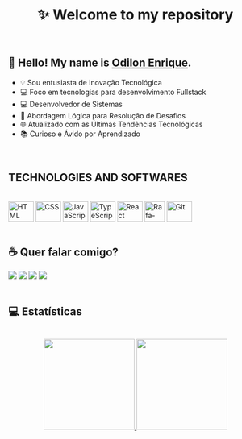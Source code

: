 <h1 align="center">✨ Welcome to my repository</h1>

<br>

## :wave: Hello! My name is <a href="https://www.linkedin.com/in/odilon-enrique/">Odilon Enrique</a>.
 - 💡 Sou entusiasta de Inovação Tecnológica
 - 💻 Foco em tecnologias para desenvolvimento Fullstack
 - 💻 Desenvolvedor de Sistemas
 - 🧠 Abordagem Lógica para Resolução de Desafios
 - 🌐 Atualizado com as Últimas Tendências Tecnológicas
 - 📚 Curioso e Ávido por Aprendizado
<br>

## TECHNOLOGIES AND SOFTWARES

<div style="display: inline_block"><br>
  <img align="center" alt="HTML" title="HTML" height="40" width="50" src="https://cdn.jsdelivr.net/gh/devicons/devicon/icons/html5/html5-original.svg">
  <img align="center" alt="CSS" title="CSS" height="40" width="50" src="https://cdn.jsdelivr.net/gh/devicons/devicon/icons/css3/css3-original.svg">
  <img align="center" alt="JavaScript" title="JavaScript" height="40" width="50" src="https://cdn.jsdelivr.net/gh/devicons/devicon/icons/javascript/javascript-original.svg">
  <img align="center" alt="TypeScript" title="TypeScript" height="40" width="50" src="https://cdn.jsdelivr.net/gh/devicons/devicon/icons/typescript/typescript-original.svg" />        
  <img align="center" alt="React" title="React" height="40" width="50" src="https://cdn.jsdelivr.net/gh/devicons/devicon/icons/react/react-original.svg">
  <img align="center" alt="Rafa-Csharp" height="40" width="40" src="https://cdn.icon-icons.com/icons2/2415/PNG/512/bootstrap_plain_logo_icon_146619.png">
  <img align="center" alt="Git" title="Git" height="40" width="50" src="https://cdn.jsdelivr.net/gh/devicons/devicon/icons/git/git-original.svg"/>
</div>

<br>
  
## :coffee: Quer falar comigo?

<div> 
  <a href="https://www.linkedin.com/in/odilon-enrique/"><img src="https://img.shields.io/badge/linkedin-0A66C2?style=for-the-badge&logo=linkedin&logoColor=white"></a>
  <a href="https://instagram.com/_odilon_enrique"><img src="https://img.shields.io/badge/-Instagram-%23E4405F?style=for-the-badge&logo=instagram&logoColor=white"></a> 
  <a href="https://wa.me/5585984318429"><img src="https://img.shields.io/badge/WhatsApp-25D366?style=for-the-badge&logo=whatsapp&logoColor=white"></a> 
   <a href = "mailto:odilonegduarte@gmail.com"><img src="https://img.shields.io/badge/-Hotmail-%23333?style=for-the-badge&logo=gmail&logoColor=white" target="_blank"></a>
</div>

</br>

## 💻 Estatísticas
<br>

<div align="center">
  <a href="https://github.com/OdilonEnrique">
  <img height="180em" src="https://github-readme-stats.vercel.app/api?username=OdilonEnrique&show_icons=true&theme=dark&include_all_commits=true&count_private=true"/>
  <img height="180em" src="https://github-readme-stats.vercel.app/api/top-langs/?username=OdilonEnrique&layout=compact&langs_count=8&theme=dark&hide=jupyter%20notebook"/>
</div>
